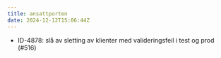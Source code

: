 ```yaml
---
title: ansattporten
date: 2024-12-12T15:06:44Z
---
```

- ID-4878: slå av sletting av klienter med valideringsfeil i test og prod (#516)


